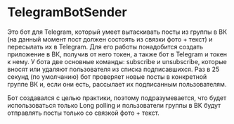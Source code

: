 # TelegramBotSender

Это бот для Telegram, который умеет вытаскивать посты из группы в ВК (на данный момент пост должен состоять из связки фото + текст) и пересылать их в Telegram.
Для его работы понадобится создать приложение в ВК, получив от него токен, а также бот в Telegram и токен к нему.
У бота две основные команды: subscribe и unsubscribe, которые вносят или удаляют пользователя из списка подписавшихся.
Раз в 25 секунд (по умолчанию) бот проверяет новые посты в конкретной группе ВК и, если они есть, рассылает их подписанным пользователям.

Бот создавался с целью практики, поэтому подразумевается, что будет использоваться только Long polling и 
пользователи группы в ВК будут отправлять посты только со связкой фото + текст.
